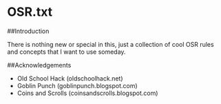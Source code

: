 # OSR.txt

##Introduction

There is nothing new or special in this, just a collection of cool OSR rules and concepts that I want to use someday.

##Acknowledgements

- Old School Hack (oldschoolhack.net)
- Goblin Punch (goblinpunch.blogspot.com)
- Coins and Scrolls (coinsandscrolls.blogspot.com)
  
